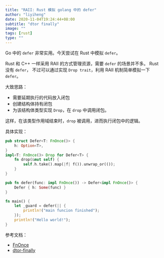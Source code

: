 ```yaml
---
title: "RAII: Rust 模拟 golang 中的 defer"
author: "liyiheng"
date: 2020-11-04T19:24:44+08:00
subtitle: "dtor finally"
image: ""
tags: [rust]
type: ""
---
```


Go 中的 `defer` 非常实用。今天尝试在 Rust 中模拟 `defer`。


<!--more-->
Rust 和 C++ 一样采用 RAII 的方式管理资源，需要 `defer` 的场景并不多。
Rust 没有 `defer`， 不过可以通过实现 `Drop trait`，利用 RAII 机制简单模拟一下 `defer`。

大致思路：
- 需要延期执行的代码放入闭包
- 创建结构体持有闭包
- 为该结构体类型实现 `Drop`，在 `drop` 中调用闭包。

这样，在该类型作用域结束时，`drop` 被调用，进而执行闭包中的逻辑。

具体实现：
```rust
pub struct Defer<T: FnOnce()> {
    h: Option<T>,
}
impl<T: FnOnce()> Drop for Defer<T> {
    fn drop(&mut self) {
        self.h.take().map(|f| f()).unwrap_or(());
    }
}

pub fn defer(func: impl FnOnce()) -> Defer<impl FnOnce()> {
    Defer { h: Some(func) }
}

fn main() {
    let _guard = defer(|| {
        println!("main funcion finished");
    });
    println!("Hello world!");
}
```

参考文档：
- [FnOnce](https://doc.rust-lang.org/std/ops/trait.FnOnce.html)
- [dtor-finally](https://github.com/rust-unofficial/patterns/blob/master/idioms/dtor-finally.md)

